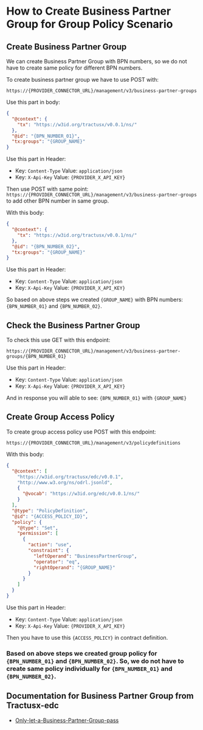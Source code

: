 # How to Create Business Partner Group for Group Policy Scenario

## Create Business Partner Group

We can create Business Partner Group with BPN numbers, so we do not have to create same policy for different BPN numbers.

To create business partner group we have to use POST with: 

```
https://{PROVIDER_CONNECTOR_URL}/management/v3/business-partner-groups
```

Use this part in body:

```json
{
  "@context": {
    "tx": "https://w3id.org/tractusx/v0.0.1/ns/"
  },
  "@id": "{BPN_NUMBER_01}",
  "tx:groups": "{GROUP_NAME}"
}
```

Use this part in Header:
- Key: `Content-Type` Value: `application/json`
- Key: `X-Api-Key` Value: `{PROVIDER_X_API_KEY}`

Then use POST with same point: `https://{PROVIDER_CONNECTOR_URL}/management/v3/business-partner-groups` to add other BPN number in same group.

With this body:

```json
{
  "@context": {
    "tx": "https://w3id.org/tractusx/v0.0.1/ns/"
  },
  "@id": "{BPN_NUMBER_02}",
  "tx:groups": "{GROUP_NAME}"
}
```

Use this part in Header:
- Key: `Content-Type` Value: `application/json`
- Key: `X-Api-Key` Value: `{PROVIDER_X_API_KEY}`

So based on above steps we created `{GROUP_NAME}` with BPN numbers: `{BPN_NUMBER_01}` and `{BPN_NUMBER_02}`.

## Check the Business Partner Group

To check this use GET with this endpoint:

```
https://{PROVIDER_CONNECTOR_URL}/management/v3/business-partner-groups/{BPN_NUMBER_01}
```

Use this part in Header:
- Key: `Content-Type` Value: `application/json`
- Key: `X-Api-Key` Value: `{PROVIDER_X_API_KEY}`

And in response you will able to see: `{BPN_NUMBER_01}` with `{GROUP_NAME}`

## Create Group Access Policy

To create group access policy use POST with this endpoint:

```
https://{PROVIDER_CONNECTOR_URL}/management/v3/policydefinitions
```
With this body:

```json
{
  "@context": [
    "https://w3id.org/tractusx/edc/v0.0.1",
    "http://www.w3.org/ns/odrl.jsonld",
    {
      "@vocab": "https://w3id.org/edc/v0.0.1/ns/"
    }
  ],
  "@type": "PolicyDefinition",
  "@id": "{ACCESS_POLICY_ID}",
  "policy": {
    "@type": "Set",
    "permission": [
      {
        "action": "use",
        "constraint": {
          "leftOperand": "BusinessPartnerGroup",
          "operator": "eq",
          "rightOperand": "{GROUP_NAME}"
        }
      }
    ]
  }
}
```

Use this part in Header:
- Key: `Content-Type` Value: `application/json`
- Key: `X-Api-Key` Value: `{PROVIDER_X_API_KEY}`

Then you have to use this `{ACCESS_POLICY}` in contract definition. 

### Based on above steps we created group policy for `{BPN_NUMBER_01}` and `{BPN_NUMBER_02}`. So, we do not have to create same policy individually for `{BPN_NUMBER_01}` and `{BPN_NUMBER_02}`.

## Documentation for Business Partner Group from Tractusx-edc

- [Only-let-a-Business-Partner-Group-pass](https://github.com/eclipse-tractusx/tractusx-edc/blob/main/docs/usage/management-api-walkthrough/02_policies.md#:~:text=Only%20let%20a%20Business%20Partner%20Group%20pass)